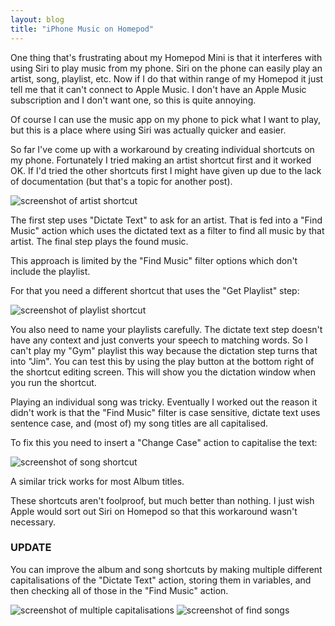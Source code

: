 ```yaml
---
layout: blog
title: "iPhone Music on Homepod"
---
```


One thing that's frustrating about my Homepod Mini is that it interferes with using Siri to play music from my phone. Siri on the phone can easily play an artist, song, playlist, etc. Now if I do that within range of my Homepod it just tell me that it can't connect to Apple Music. I don't have an Apple Music subscription and I don't want one, so this is quite annoying.

Of course I can use the music app on my phone to pick what I want to play, but this is a place where using Siri was actually quicker and easier.

So far I've come up with a workaround by creating individual shortcuts on my phone. Fortunately I tried making an artist shortcut first and it worked OK. If I'd tried the other shortcuts first I might have given up due to the lack of documentation (but that's a topic for another post).

![screenshot of artist shortcut](https://photos.smugmug.com/photos/i-Wwf3Q7z/0/70a81a6e/L/i-Wwf3Q7z-L.png)

The first step uses "Dictate Text" to ask for an artist. That is fed into a "Find Music" action which uses the dictated text as a filter to find all music by that artist. The final step plays the found music.

This approach is limited by the "Find Music" filter options which don't include the playlist.

For that you need a different shortcut that uses the "Get Playlist" step:

![screenshot of playlist shortcut](https://photos.smugmug.com/photos/i-cnsSrtg/0/9a93984f/L/i-cnsSrtg-L.png)

You also need to name your playlists carefully. The dictate text step doesn't have any context and just converts your speech to matching words. So I can't play my "Gym" playlist this way because the dictation step turns that into "Jim". You can test this by using the play button at the bottom right of the shortcut editing screen. This will show you the dictation window when you run the shortcut.

Playing an individual song was tricky. Eventually I worked out the reason it didn't work is that the "Find Music" filter is case sensitive, dictate text uses sentence case, and (most of) my song titles are all capitalised.

To fix this you need to insert a "Change Case" action to capitalise the text:

![screenshot of song shortcut](https://photos.smugmug.com/photos/i-tjKSZNz/0/c347d3ed/L/i-tjKSZNz-L.png)

A similar trick works for most Album titles.

These shortcuts aren't foolproof, but much better than nothing. I just wish Apple would sort out Siri on Homepod so that this workaround wasn't necessary.

### UPDATE

You can improve the album and song shortcuts by making multiple different capitalisations of the "Dictate Text" action, storing them in variables, and then checking all of those in the "Find Music" action.

![screenshot of multiple capitalisations](https://photos.smugmug.com/photos/i-S5bt8r3/0/d4bae812/L/i-S5bt8r3-L.png)
![screenshot of find songs](https://photos.smugmug.com/photos/i-L4x6P4J/0/ad58dad6/L/i-L4x6P4J-L.png)
